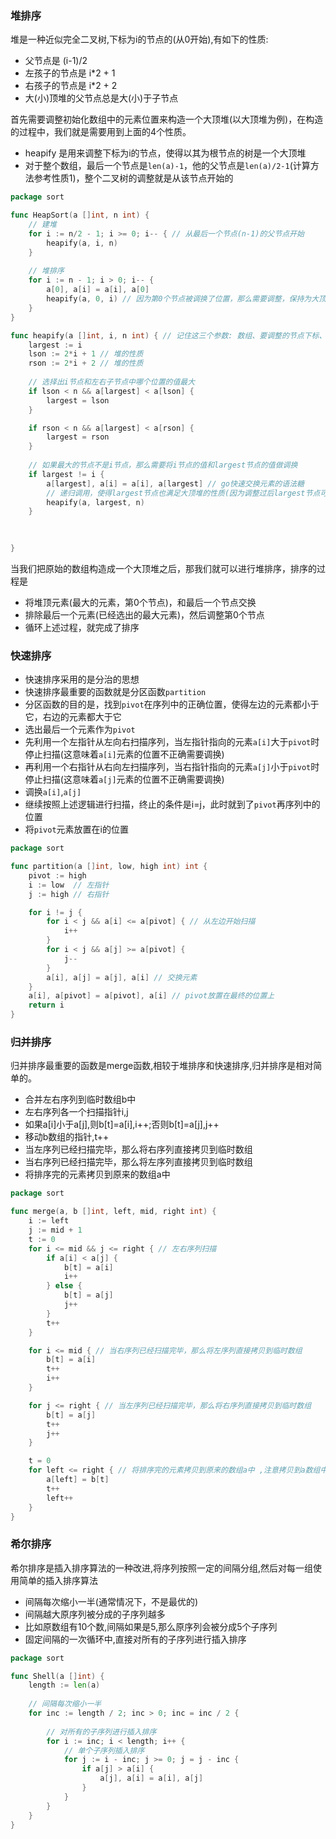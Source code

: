 ### 堆排序
堆是一种近似完全二叉树,下标为i的节点的(从0开始),有如下的性质:
- 父节点是 (i-1)/2
- 左孩子的节点是 i*2 + 1
- 右孩子的节点是 i*2 + 2
- 大(小)顶堆的父节点总是大(小)于子节点

首先需要调整初始化数组中的元素位置来构造一个大顶堆(以大顶堆为例)，在构造的过程中，我们就是需要用到上面的4个性质。
- heapify 是用来调整下标为i的节点，使得以其为根节点的树是一个大顶堆
- 对于整个数组，最后一个节点是`len(a)-1`，他的父节点是`len(a)/2-1`(计算方法参考性质1)，整个二叉树的调整就是从该节点开始的
```go
package sort

func HeapSort(a []int, n int) {
	// 建堆
	for i := n/2 - 1; i >= 0; i-- { // 从最后一个节点(n-1)的父节点开始
		heapify(a, i, n)
	}
    
	// 堆排序
	for i := n - 1; i > 0; i-- {
		a[0], a[i] = a[i], a[0]
		heapify(a, 0, i) // 因为第0个节点被调换了位置，那么需要调整，保持为大顶堆
	}
}

func heapify(a []int, i, n int) { // 记住这三个参数: 数组、要调整的节点下标、数组的长度
	largest := i
	lson := 2*i + 1 // 堆的性质
	rson := 2*i + 2 // 堆的性质
    
	// 选择出i节点和左右子节点中哪个位置的值最大
	if lson < n && a[largest] < a[lson] {
		largest = lson
	}

	if rson < n && a[largest] < a[rson] {
		largest = rson
	}
    
	// 如果最大的节点不是i节点，那么需要将i节点的值和largest节点的值做调换
	if largest != i {
		a[largest], a[i] = a[i], a[largest] // go快速交换元素的语法糖
        // 递归调用，使得largest节点也满足大顶堆的性质(因为调整过后largest节点可能不满足大顶堆性质)
		heapify(a, largest, n)
	}
    
    

}
```
当我们把原始的数组构造成一个大顶堆之后，那我们就可以进行堆排序，排序的过程是
- 将堆顶元素(最大的元素，第0个节点)，和最后一个节点交换
- 排除最后一个元素(已经选出的最大元素)，然后调整第0个节点
- 循环上述过程，就完成了排序

### 快速排序
- 快速排序采用的是分治的思想
- 快速排序最重要的函数就是分区函数`partition`
- 分区函数的目的是，找到`pivot`在序列中的正确位置，使得左边的元素都小于它，右边的元素都大于它
- 选出最后一个元素作为`pivot`
- 先利用一个左指针从左向右扫描序列，当左指针指向的元素`a[i]`大于`pivot`时停止扫描(这意味着`a[i]`元素的位置不正确需要调换)
- 再利用一个右指针从右向左扫描序列，当右指针指向的元素`a[j]`小于`pivot`时停止扫描(这意味着`a[j]`元素的位置不正确需要调换)
- 调换`a[i]`,`a[j]`
- 继续按照上述逻辑进行扫描，终止的条件是i=j，此时就到了`pivot`再序列中的位置
- 将`pivot`元素放置在i的位置

```go
package sort

func partition(a []int, low, high int) int {
	pivot := high
	i := low  // 左指针
	j := high // 右指针

	for i != j {
		for i < j && a[i] <= a[pivot] { // 从左边开始扫描
			i++
		}
		for i < j && a[j] >= a[pivot] {
			j--
		}
		a[i], a[j] = a[j], a[i] // 交换元素
	}
	a[i], a[pivot] = a[pivot], a[i] // pivot放置在最终的位置上
	return i
}
```

### 归并排序
归并排序最重要的函数是merge函数,相较于堆排序和快速排序,归并排序是相对简单的。
- 合并左右序列到临时数组b中
- 左右序列各一个扫描指针i,j
- 如果a[i]小于a[j],则b[t]=a[i],i++;否则b[t]=a[j],j++
- 移动b数组的指针,t++
- 当左序列已经扫描完毕，那么将右序列直接拷贝到临时数组
- 当右序列已经扫描完毕，那么将左序列直接拷贝到临时数组
- 将排序完的元素拷贝到原来的数组a中
```go
package sort

func merge(a, b []int, left, mid, right int) {
	i := left
	j := mid + 1
	t := 0
	for i <= mid && j <= right { // 左右序列扫描
		if a[i] < a[j] {
			b[t] = a[i]
			i++
		} else {
			b[t] = a[j]
			j++
		}
		t++
	}

	for i <= mid { // 当右序列已经扫描完毕，那么将左序列直接拷贝到临时数组
		b[t] = a[i]
		t++
		i++
	}

	for j <= right { // 当左序列已经扫描完毕，那么将右序列直接拷贝到临时数组
		b[t] = a[j]
		t++
		j++
	}

	t = 0
	for left <= right { // 将排序完的元素拷贝到原来的数组a中 ,注意拷贝到a数组中的位置
		a[left] = b[t]
		t++
		left++
	}
}

```

### 希尔排序
希尔排序是插入排序算法的一种改进,将序列按照一定的间隔分组,然后对每一组使用简单的插入排序算法
- 间隔每次缩小一半(通常情况下，不是最优的)
- 间隔越大原序列被分成的子序列越多
- 比如原数组有10个数,间隔如果是5,那么原序列会被分成5个子序列
- 固定间隔的一次循环中,直接对所有的子序列进行插入排序
```go
package sort

func Shell(a []int) {
	length := len(a)
    
    // 间隔每次缩小一半
	for inc := length / 2; inc > 0; inc = inc / 2 {
        
		// 对所有的子序列进行插入排序
		for i := inc; i < length; i++ {
            // 单个子序列插入排序
			for j := i - inc; j >= 0; j = j - inc {
				if a[j] > a[i] {
					a[j], a[i] = a[i], a[j]
				}
			}
		}
	}
}
```